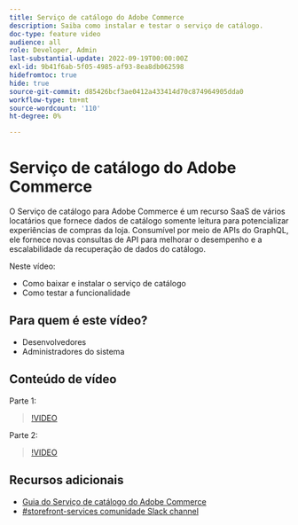 ```yaml
---
title: Serviço de catálogo do Adobe Commerce
description: Saiba como instalar e testar o serviço de catálogo.
doc-type: feature video
audience: all
role: Developer, Admin
last-substantial-update: 2022-09-19T00:00:00Z
exl-id: 9b41f6ab-5f05-4985-af93-8ea8db062598
hidefromtoc: true
hide: true
source-git-commit: d85426bcf3ae0412a433414d70c874964905dda0
workflow-type: tm+mt
source-wordcount: '110'
ht-degree: 0%

---
```


# Serviço de catálogo do Adobe Commerce

O Serviço de catálogo para Adobe Commerce é um recurso SaaS de vários locatários que fornece dados de catálogo somente leitura para potencializar experiências de compras da loja. Consumível por meio de APIs do GraphQL, ele fornece novas consultas de API para melhorar o desempenho e a escalabilidade da recuperação de dados do catálogo.

Neste vídeo:

- Como baixar e instalar o serviço de catálogo
- Como testar a funcionalidade

## Para quem é este vídeo?

- Desenvolvedores
- Administradores do sistema

## Conteúdo de vídeo

Parte 1:

>[!VIDEO](https://video.tv.adobe.com/v/3415599?quality=12&learn=on)

Parte 2:

>[!VIDEO](https://video.tv.adobe.com/v/3415600?quality=12&learn=on)

## Recursos adicionais

- [Guia do Serviço de catálogo do Adobe Commerce](https://experienceleague.adobe.com/docs/commerce-merchant-services/catalog-service/guide-overview.html)
- [#storefront-services comunidade Slack channel](https://magentocommeng.slack.com/?redir=%2Farchives%2FC03HVPG8RS4)
